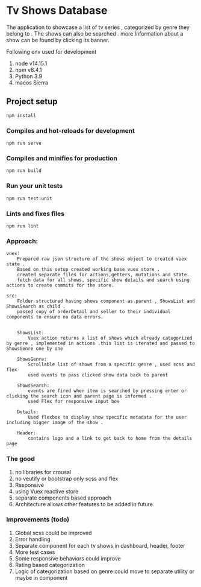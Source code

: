 # Tv Shows Database

The application to showcase a list of tv series , categorized by genre they belong to . The shows can also be searched . more Information about a show can be found by clicking its banner.

Following env used for development

1. node v14.15.1
2. npm v8.4.1
3. Python 3.9
4. macos Sierra

## Project setup

```
npm install
```

### Compiles and hot-reloads for development

```
npm run serve
```

### Compiles and minifies for production

```
npm run build
```

### Run your unit tests

```
npm run test:unit
```

### Lints and fixes files

```
npm run lint
```

### Approach:

    vuex:
        Prepared raw json structure of the shows object to created vuex state .
        Based on this setup created working base vuex store .
        created separate files for actions,getters, mutations and state.
        fetch data for all shows, specific show details and search using actions to create commits for the store.

    src:
        Folder structured having shows component as parent , ShowsList and ShowsSearch as child .
        passed copy of orderDetail and seller to their individual components to ensure no data errors.


        ShowsList:
            Vuex action returns a list of shows which already categorized by genre , implemented in actions .this list is iterated and passed to ShowsGenre one by one

        ShowsGenre:
            Scrollable list of shows from a specific genre , used scss and flex
            used events to pass clicked show data back to parent

        ShowsSearch:
            events are fired when item is searched by pressing enter or clicking the search icon and parent page is informed .
            used Flex for responsive input box

        Details:
            Used flexbox to display show specific metadata for the user including bigger image of the show .

        Header:
            contains logo and a link to get back to home from the details page

### The good

1. no libraries for crousal
2. no veutify or bootstrap only scss and flex
3. Responsive
4. using Vuex reactive store
5. separate components based approach
6. Architecture allows other features to be added in future

### Improvements (todo)

1. Global scss could be improved
2. Error handling
3. Separate component for each tv shows in dashboard, header, footer
4. More test cases
5. Some responsive behaviors could improve
6. Rating based categorization
7. Logic of categorization based on genre could move to separate utility or maybe in component
